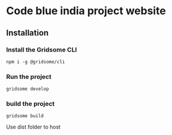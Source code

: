 # Code blue india project website


## Installation

### Install the Gridsome CLI

`npm i -g @gridsome/cli`

### Run the project
`gridsome develop`

### build the project
`gridsome build`

Use dist folder to host


